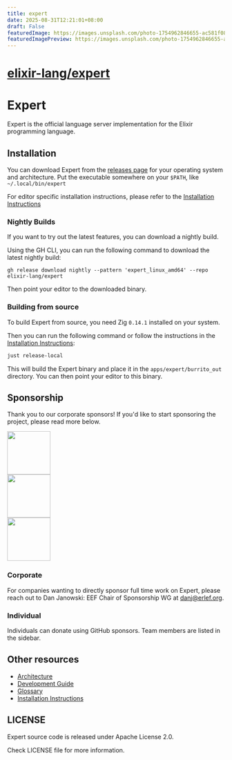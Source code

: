 ```yaml
---
title: expert
date: 2025-08-31T12:21:01+08:00
draft: False
featuredImage: https://images.unsplash.com/photo-1754962846655-ac581f083d55?ixid=M3w0NjAwMjJ8MHwxfHJhbmRvbXx8fHx8fHx8fDE3NTY2MTQwMTh8&ixlib=rb-4.1.0
featuredImagePreview: https://images.unsplash.com/photo-1754962846655-ac581f083d55?ixid=M3w0NjAwMjJ8MHwxfHJhbmRvbXx8fHx8fHx8fDE3NTY2MTQwMTh8&ixlib=rb-4.1.0
---
```


# [elixir-lang/expert](https://github.com/elixir-lang/expert)

# Expert

Expert is the official language server implementation for the Elixir programming language.

## Installation

You can download Expert from the [releases page](https://github.com/elixir-lang/expert/releases) for your
operating system and architecture. Put the executable somewhere on your `$PATH`, like `~/.local/bin/expert`

For editor specific installation instructions, please refer to the [Installation Instructions](pages/installation.md)

### Nightly Builds

If you want to try out the latest features, you can download a nightly build.

Using the GH CLI, you can run the following command to download the latest nightly build:

```shell
gh release download nightly --pattern 'expert_linux_amd64' --repo elixir-lang/expert
```

Then point your editor to the downloaded binary.

### Building from source

To build Expert from source, you need Zig `0.14.1` installed on your system.

Then you can run the following command or follow the instructions in the [Installation Instructions](pages/installation.md):

```sh
just release-local
```

This will build the Expert binary and place it in the `apps/expert/burrito_out` directory. You can then point your
editor to this binary.

## Sponsorship

Thank you to our corporate sponsors! If you'd like to start sponsoring the project, please read more below.

<div>
  <img height="100" src="./assets/sponsors/fly.png">
</div>
<div>
  <img height="100" src="./assets/sponsors/tauspace.png">
</div>
<div>
  <img height="100" src="./assets/sponsors/river.png">
</div>

### Corporate

For companies wanting to directly sponsor full time work on Expert, please reach out to Dan Janowski: EEF Chair of Sponsorship WG at danj@erlef.org.

### Individual

Individuals can donate using GitHub sponsors. Team members are listed in the sidebar.

## Other resources

- [Architecture](pages/architecture.md)
- [Development Guide](pages/development.md)
- [Glossary](pages/glossary.md)
- [Installation Instructions](pages/installation.md)

## LICENSE

Expert source code is released under Apache License 2.0.

Check LICENSE file for more information.
